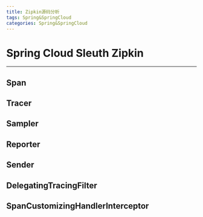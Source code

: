 ```yaml
---
title: Zipkin源码分析
tags: Spring&SpringCloud
categories: Spring&SpringCloud
---
```




# Spring Cloud Sleuth Zipkin

---

## Span

## Tracer

## Sampler

## Reporter

## Sender

## DelegatingTracingFilter

## SpanCustomizingHandlerInterceptor